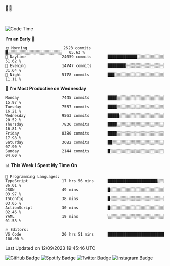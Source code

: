 ### 🤙🍺

<!-- <a href="https://github-readme-stats.vercel.app/api?username=hzak2xx&count_private=true&show_icons=true&theme=dracula">
  <img align="center" src="https://github-readme-stats.vercel.app/api?username=hzak2xx&count_private=true&show_icons=true&theme=dracula" />
</a>
</br> -->
</br>

<!--START_SECTION:waka-->
![Code Time](http://img.shields.io/badge/Code%20Time-2%2C765%20hrs%2031%20mins-blue)

**I'm an Early 🐤** 

```text
🌞 Morning                2623 commits        █░░░░░░░░░░░░░░░░░░░░░░░░   05.63 % 
🌆 Daytime                24059 commits       █████████████░░░░░░░░░░░░   51.62 % 
🌃 Evening                14747 commits       ████████░░░░░░░░░░░░░░░░░   31.64 % 
🌙 Night                  5178 commits        ███░░░░░░░░░░░░░░░░░░░░░░   11.11 % 
```
📅 **I'm Most Productive on Wednesday** 

```text
Monday                   7445 commits        ████░░░░░░░░░░░░░░░░░░░░░   15.97 % 
Tuesday                  7557 commits        ████░░░░░░░░░░░░░░░░░░░░░   16.21 % 
Wednesday                9563 commits        █████░░░░░░░░░░░░░░░░░░░░   20.52 % 
Thursday                 7836 commits        ████░░░░░░░░░░░░░░░░░░░░░   16.81 % 
Friday                   8380 commits        ████░░░░░░░░░░░░░░░░░░░░░   17.98 % 
Saturday                 3682 commits        ██░░░░░░░░░░░░░░░░░░░░░░░   07.90 % 
Sunday                   2144 commits        █░░░░░░░░░░░░░░░░░░░░░░░░   04.60 % 
```


📊 **This Week I Spent My Time On** 

```text
💬 Programming Languages: 
TypeScript               17 hrs 56 mins      ██████████████████████░░░   86.01 % 
JSON                     49 mins             █░░░░░░░░░░░░░░░░░░░░░░░░   03.97 % 
TSConfig                 38 mins             █░░░░░░░░░░░░░░░░░░░░░░░░   03.05 % 
ActionScript             30 mins             █░░░░░░░░░░░░░░░░░░░░░░░░   02.46 % 
YAML                     19 mins             ░░░░░░░░░░░░░░░░░░░░░░░░░   01.58 % 

🔥 Editors: 
VS Code                  20 hrs 51 mins      █████████████████████████   100.00 % 
```


 Last Updated on 12/09/2023 19:45:46 UTC
<!--END_SECTION:waka-->

[![GitHub Badge](https://img.shields.io/badge/GitHub-100000?style=for-the-badge&logo=github&logoColor=white)](https://github.com/hzak2xx)
[![Spotify Badge](https://img.shields.io/badge/Spotify-1ED760?&style=for-the-badge&logo=spotify&logoColor=white)](https://open.spotify.com/user/uf90s6sbbh75a1mt44clkhkvf)
[![Twitter Badge](https://img.shields.io/badge/Twitter-1DA1F2?style=for-the-badge&logo=twitter&logoColor=white)](https://twitter.com/hzak2xx)
[![Instagram Badge](https://img.shields.io/badge/Instagram-E4405F?style=for-the-badge&logo=instagram&logoColor=white)](https://www.instagram.com/hzak2xx/)
